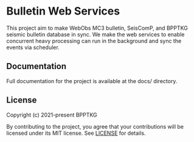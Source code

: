 # Bulletin Web Services

This project aim to make WebObs MC3 bulletin, SeisComP, and BPPTKG seismic
bulletin database in sync. We make the web services to enable concurrent heavy
processing can run in the background and sync the events via scheduler.

## Documentation

Full documentation for the project is available at the docs/ directory.

## License

Copyright (c) 2021-present BPPTKG

By contributing to the project, you agree that your contributions will be
licensed under its MIT license. See
[LICENSE](https://gitlab.com/bpptkg/bulletin/-/blob/main/LICENSE) for details.
